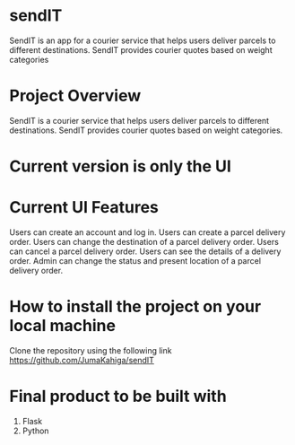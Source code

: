 # sendIT
SendIT is an app for a courier service that helps users deliver parcels to different destinations. SendIT provides courier quotes based on weight categories

# Project Overview
SendIT is a courier service that helps users deliver parcels to different destinations. SendIT provides courier quotes based on weight categories.

# Current version is only the UI

# Current UI Features
Users can create an account and log in.
Users can create a parcel delivery order.
Users can change the destination of a parcel delivery order.
Users can cancel a parcel delivery order.
Users can see the details of a delivery order.
Admin can change the status and present location of a parcel delivery order.

# How to install the project on your local machine
Clone the repository using the following link https://github.com/JumaKahiga/sendIT

# Final product to be built with
1. Flask
2. Python
